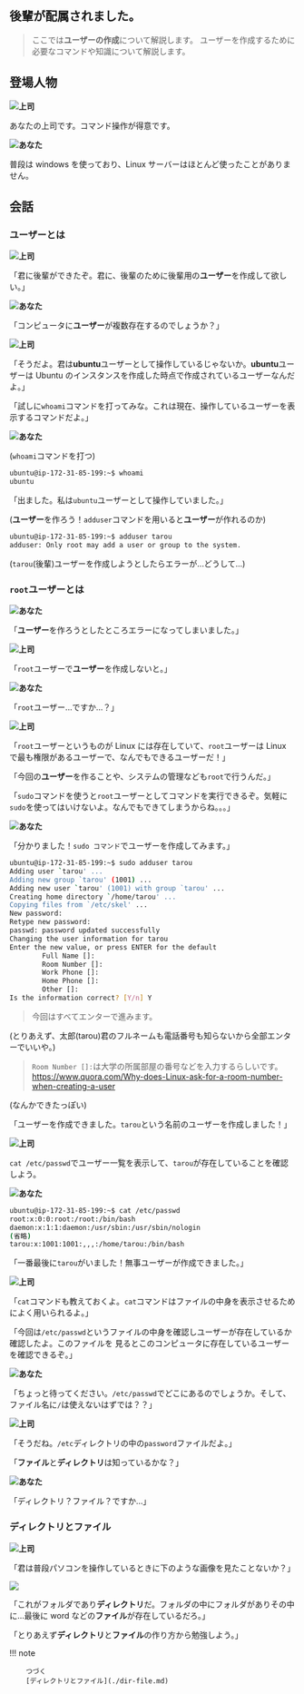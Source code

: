 ## 後輩が配属されました。

> ここでは**ユーザーの作成**について解説します。
> ユーザーを作成するために必要なコマンドや知識について解説します。

## 登場人物

**<img class="avatar" src="/assets/images/avatar/ojisan2.png" />上司**

あなたの上司です。コマンド操作が得意です。

**<img class="avatar" src="/assets/images/avatar/face_smile_woman3.png" />あなた**

普段は windows を使っており、Linux サーバーはほとんど使ったことがありません。

## 会話

### ユーザーとは

**<img class="avatar" src="/assets/images/avatar/ojisan2.png" />上司**

「君に後輩ができたぞ。君に、後輩のために後輩用の**ユーザー**を作成して欲しい。」

**<img class="avatar" src="/assets/images/avatar/face_smile_woman3.png" />あなた**

「コンピュータに**ユーザー**が複数存在するのでしょうか？」

**<img class="avatar" src="/assets/images/avatar/ojisan2.png" />上司**

「そうだよ。君は**ubuntu**ユーザーとして操作しているじゃないか。**ubuntu**ユーザーは Ubuntu のインスタンスを作成した時点で作成されているユーザーなんだよ。」

「試しに`whoami`コマンドを打ってみな。これは現在、操作しているユーザーを表示するコマンドだよ。」

**<img class="avatar" src="/assets/images/avatar/face_smile_woman3.png" />あなた**

(`whoami`コマンドを打つ)

```sh
ubuntu@ip-172-31-85-199:~$ whoami
ubuntu
```

「出ました。私は`ubuntu`ユーザーとして操作していました。」

(**ユーザー**を作ろう！`adduser`コマンドを用いると**ユーザー**が作れるのか)

```sh
ubuntu@ip-172-31-85-199:~$ adduser tarou
adduser: Only root may add a user or group to the system.
```

(`tarou`(後輩)ユーザーを作成しようとしたらエラーが...どうして...)

### `root`ユーザーとは

**<img class="avatar" src="/assets/images/avatar/face_smile_woman3.png" />あなた**

「**ユーザー**を作ろうとしたところエラーになってしまいました。」

**<img class="avatar" src="/assets/images/avatar/ojisan2.png" />上司**

「`root`ユーザーで**ユーザー**を作成しないと。」

**<img class="avatar" src="/assets/images/avatar/face_smile_woman3.png" />あなた**

「`root`ユーザー...ですか...？」

**<img class="avatar" src="/assets/images/avatar/ojisan2.png" />上司**

「`root`ユーザーというものが Linux には存在していて、`root`ユーザーは Linux で最も権限があるユーザーで、なんでもできるユーザーだ！」

「今回の**ユーザー**を作ることや、システムの管理なども`root`で行うんだ。」

「`sudo`コマンドを使うと`root`ユーザーとしてコマンドを実行できるぞ。気軽に`sudo`を使ってはいけないよ。なんでもできてしまうからね。。。」

**<img class="avatar" src="/assets/images/avatar/face_smile_woman3.png" />あなた**

「分かりました！`sudo コマンド`でユーザーを作成してみます。」

```sh
ubuntu@ip-172-31-85-199:~$ sudo adduser tarou
Adding user `tarou' ...
Adding new group `tarou' (1001) ...
Adding new user `tarou' (1001) with group `tarou' ...
Creating home directory `/home/tarou' ...
Copying files from `/etc/skel' ...
New password:
Retype new password:
passwd: password updated successfully
Changing the user information for tarou
Enter the new value, or press ENTER for the default
        Full Name []:
        Room Number []:
        Work Phone []:
        Home Phone []:
        Other []:
Is the information correct? [Y/n] Y
```

> 今回はすべてエンターで進みます。

(とりあえず、太郎(tarou)君のフルネームも電話番号も知らないから全部エンターでいいや。)

> `Room Number []:`は大学の所属部屋の番号などを入力するらしいです。
> https://www.quora.com/Why-does-Linux-ask-for-a-room-number-when-creating-a-user

(なんかできたっぽい)

「ユーザーを作成できました。`tarou`という名前のユーザーを作成しました！」

**<img class="avatar" src="/assets/images/avatar/ojisan2.png" />上司**

`cat /etc/passwd`でユーザー一覧を表示して、`tarou`が存在していることを確認しよう。

**<img class="avatar" src="/assets/images/avatar/face_smile_woman3.png" />あなた**

```sh
ubuntu@ip-172-31-85-199:~$ cat /etc/passwd
root:x:0:0:root:/root:/bin/bash
daemon:x:1:1:daemon:/usr/sbin:/usr/sbin/nologin
(省略)
tarou:x:1001:1001:,,,:/home/tarou:/bin/bash
```

「一番最後に`tarou`がいました！無事ユーザーが作成できました。」

**<img class="avatar" src="/assets/images/avatar/ojisan2.png" />上司**

「`cat`コマンドも教えておくよ。`cat`コマンドはファイルの中身を表示させるためによく用いられるよ。」

「今回は`/etc/passwd`というファイルの中身を確認しユーザーが存在しているか確認したよ。このファイルを
見るとこのコンピュータに存在しているユーザーを確認できるぞ。」

**<img class="avatar" src="/assets/images/avatar/face_smile_woman3.png" />あなた**

「ちょっと待ってください。`/etc/passwd`でどこにあるのでしょうか。そして、ファイル名に`/`は使えないはずでは？？」

**<img class="avatar" src="/assets/images/avatar/ojisan2.png" />上司**

「そうだね。`/etc`ディレクトリの中の`password`ファイルだよ。」

「**ファイル**と**ディレクトリ**は知っているかな？」

**<img class="avatar" src="/assets/images/avatar/face_smile_woman3.png" />あなた**

「ディレクトリ？ファイル？ですか...」

### ディレクトリとファイル

**<img class="avatar" src="/assets/images/avatar/ojisan2.png" />上司**

「君は普段パソコンを操作しているときに下のような画像を見たことないか？」

![](../../assets/images/folder.png)

「これがフォルダであり**ディレクトリ**だ。フォルダの中にフォルダがありその中に...最後に word などの**ファイル**が存在しているだろ。」

「とりあえず**ディレクトリ**と**ファイル**の作り方から勉強しよう。」

!!! note

        つづく
        [ディレクトリとファイル](./dir-file.md)
